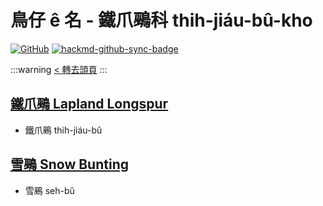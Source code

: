 # 鳥仔 ê 名 - 鐵爪鵐科 thih-jiáu-bû-kho

[![GitHub](https://img.shields.io/badge/GitHub-black?logo=github)](https://github.com/siansiansu/tsiau-a-e-mia)
[![hackmd-github-sync-badge](https://hackmd.io/4XuqZ-zaS62oaQuIN5u2ig/badge)](https://hackmd.io/4XuqZ-zaS62oaQuIN5u2ig)

:::warning
[< 轉去頭頁](https://hackmd.io/@siansiansu/Hy4VzNvha)
:::

## [鐵爪鵐 Lapland Longspur](https://ebird.org/species/laplon)

- 鐵爪鵐 thih-jiáu-bû

## [雪鵐 Snow Bunting](https://ebird.org/species/snobun)

- 雪鵐 seh-bû
